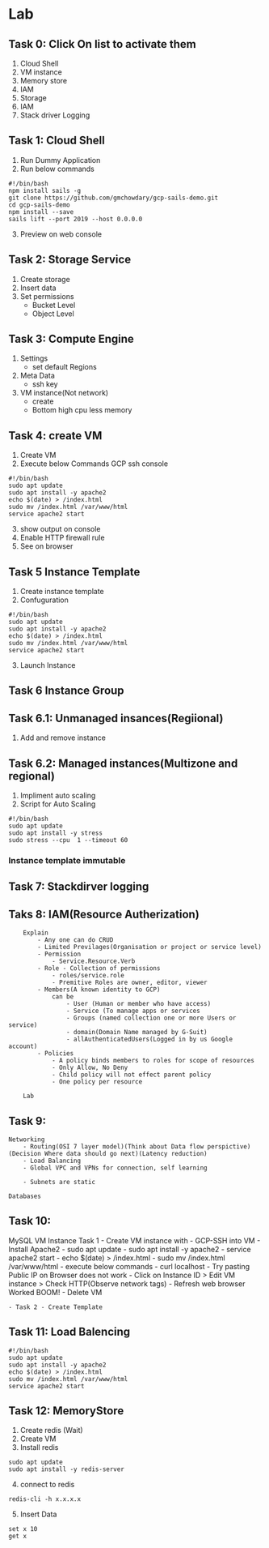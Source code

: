 # Lab

## Task 0: Click On list to activate them
1. Cloud Shell
2. VM instance
3. Memory store
4. IAM
5. Storage
6. IAM
7. Stack driver Logging

## Task 1: Cloud Shell

1. Run Dummy Application
2. Run below commands
```
#!/bin/bash
npm install sails -g
git clone https://github.com/gmchowdary/gcp-sails-demo.git
cd gcp-sails-demo
npm install --save
sails lift --port 2019 --host 0.0.0.0
```
3. Preview on web console

## Task 2: Storage Service
1. Create storage
2. Insert data
3. Set permissions
	- Bucket Level
	- Object Level
	
##	Task 3: Compute Engine
1. Settings
	- set default Regions
2. Meta Data
	- ssh key
3. VM instance(Not network)
	- create
	- Bottom high cpu less memory

## Task 4: create VM
1. Create VM
2. Execute below Commands GCP ssh console
```
#!/bin/bash
sudo apt update
sudo apt install -y apache2
echo $(date) > /index.html
sudo mv /index.html /var/www/html
service apache2 start
```
3. show output on console
4. Enable HTTP firewall rule
5. See on browser

## Task 5 Instance Template
1. Create instance template
2. Confuguration
```
#!/bin/bash
sudo apt update
sudo apt install -y apache2
echo $(date) > /index.html
sudo mv /index.html /var/www/html
service apache2 start
```
3. Launch Instance

## Task 6 Instance Group
## Task 6.1: Unmanaged insances(Regiional)
1. Add and remove instance

## Task 6.2: Managed instances(Multizone and regional)
1. Impliment auto scaling
2. Script for Auto Scaling
```
#!/bin/bash
sudo apt update
sudo apt install -y stress
sudo stress --cpu  1 --timeout 60
```

### Instance template immutable

## Task 7: Stackdirver logging

## Taks 8: IAM(Resource Autherization)
		Explain
			- Any one can do CRUD
			- Limited Previlages(Organisation or project or service level)
			- Permission 
				- Service.Resource.Verb
			- Role - Collection of permissions
				- roles/service.role
				- Premitive Roles are owner, editor, viewer
			- Members(A known identity to GCP)
				can be
					- User (Human or member who have access)
					- Service (To manage apps or services
					- Groups (named collection one or more Users or service)
					- domain(Domain Name managed by G-Suit)
					- allAuthenticatedUsers(Logged in by us Google account)
			- Policies 
				- A policy binds members to roles for scope of resources
				- Only Allow, No Deny
				- Child policy will not effect parent policy
				- One policy per resource
				
		Lab

## Task 9: 
	Networking
		- Routing(OSI 7 layer model)(Think about Data flow perspictive)(Decision Where data should go next)(Latency reduction)
		- Load Balancing
		- Global VPC and VPNs for connection, self learning
		
		- Subnets are static
		
	Databases



## Task 10:
MySQL
VM Instance
	Task 1 - Create VM instance with
		- GCP-SSH into VM
		- Install Apache2
			- sudo apt update
			- sudo apt install -y apache2
			- service apache2 start
			- echo $(date) > /index.html
			- sudo mv /index.html /var/www/html
		- execute below commands
			- curl localhost
		- Try pasting Public IP on Browser does not work
		- Click on Instance ID > Edit VM instance > Check HTTP(Observe network tags)
		- Refresh web browser Worked BOOM!
		- Delete VM
	
	- Task 2 - Create Template

## Task 11: Load Balencing
```
#!/bin/bash
sudo apt update
sudo apt install -y apache2
echo $(date) > /index.html
sudo mv /index.html /var/www/html
service apache2 start
```

## Task 12: MemoryStore
1. Create redis (Wait)
2. Create VM
3. Install redis
```
sudo apt update
sudo apt install -y redis-server
```
4. connect to redis
```
redis-cli -h x.x.x.x
```
5. Insert Data
```
set x 10
get x
```

